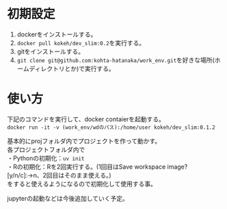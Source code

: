 # 初期設定

1. dockerをインストールする。
2. `docker pull kokeh/dev_slim:0.2`を実行する。
3. gitをインストールする。
4. `git clone git@github.com:kohta-hatanaka/work_env.git`を好きな場所(ホームディレクトリとか)で実行する。

# 使い方
下記のコマンドを実行して、docker contaierを起動する。  
`docker run -it -v (work_env/wdのパス):/home/user kokeh/dev_slim:0.1.2`

基本的にprojフォルダ内でプロジェクトを作って動かす。  
各プロジェクトフォルダ内で  
・Pythonの初期化：`uv init`  
・Rの初期化：Rを2回実行する。(1回目はSave workspace image? [y/n/c]:→n、2回目はそのまま使える。)  
をすると使えるようになるので初期化して使用する事。  

jupyterの起動などは今後追加していく予定。  